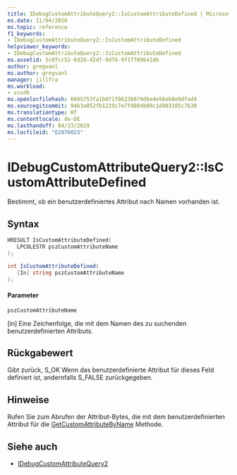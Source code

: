 ```yaml
---
title: IDebugCustomAttributeQuery2::IsCustomAttributeDefined | Microsoft-Dokumentation
ms.date: 11/04/2016
ms.topic: reference
f1_keywords:
- IDebugCustomAttributeQuery2::IsCustomAttributeDefined
helpviewer_keywords:
- IDebugCustomAttributeQuery2::IsCustomAttributeDefined
ms.assetid: 5c07cc52-6d2d-42df-9d76-9f1f769641db
author: gregvanl
ms.author: gregvanl
manager: jillfra
ms.workload:
- vssdk
ms.openlocfilehash: 6695753fa1b071f8623b079dbe4e56e68e9dfad4
ms.sourcegitcommit: 94b3a052fb1229c7e7f8804b09c1d403385c7630
ms.translationtype: HT
ms.contentlocale: de-DE
ms.lasthandoff: 04/23/2019
ms.locfileid: "62876023"
---
```

# <a name="idebugcustomattributequery2iscustomattributedefined"></a>IDebugCustomAttributeQuery2::IsCustomAttributeDefined
Bestimmt, ob ein benutzerdefiniertes Attribut nach Namen vorhanden ist.

## <a name="syntax"></a>Syntax

```cpp
HRESULT IsCustomAttributeDefined( 
   LPCOLESTR pszCustomAttributeName
);
```

```csharp
int IsCustomAttributeDefined(
   [In] string pszCustomAttributeName
);
```

#### <a name="parameters"></a>Parameter
 `pszCustomAttributeName`

 [in] Eine Zeichenfolge, die mit dem Namen des zu suchenden benutzerdefinierten Attributs.

## <a name="return-value"></a>Rückgabewert
 Gibt zurück, S_OK Wenn das benutzerdefinierte Attribut für dieses Feld definiert ist, andernfalls S_FALSE zurückgegeben.

## <a name="remarks"></a>Hinweise
 Rufen Sie zum Abrufen der Attribut-Bytes, die mit dem benutzerdefinierten Attribut für die [GetCustomAttributeByName](../../../extensibility/debugger/reference/idebugcustomattributequery2-getcustomattributebyname.md) Methode.

## <a name="see-also"></a>Siehe auch
- [IDebugCustomAttributeQuery2](../../../extensibility/debugger/reference/idebugcustomattributequery2.md)